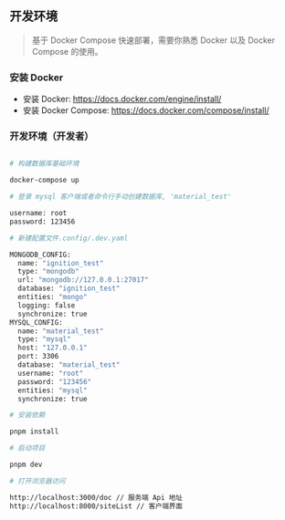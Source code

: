 ## 开发环境

> 基于 Docker Compose 快速部署，需要你熟悉 Docker 以及 Docker Compose 的使用。

### 安装 Docker

- 安装 Docker: https://docs.docker.com/engine/install/
- 安装 Docker Compose: https://docs.docker.com/compose/install/

### 开发环境（开发者）

```sh

# 构建数据库基础环境

docker-compose up

# 登录 mysql 客户端或者命令行手动创建数据库, 'material_test'

username: root
password: 123456

# 新建配置文件.config/.dev.yaml

MONGODB_CONFIG:
  name: "ignition_test"
  type: "mongodb"
  url: "mongodb://127.0.0.1:27017"
  database: "ignition_test"
  entities: "mongo"
  logging: false
  synchronize: true
MYSQL_CONFIG:
  name: "material_test"
  type: "mysql"
  host: "127.0.0.1"
  port: 3306
  database: "material_test"
  username: "root"
  password: "123456"
  entities: "mysql"
  synchronize: true

# 安装依赖

pnpm install

# 启动项目

pnpm dev

# 打开浏览器访问

http://localhost:3000/doc // 服务端 Api 地址
http://localhost:8000/siteList // 客户端界面

```